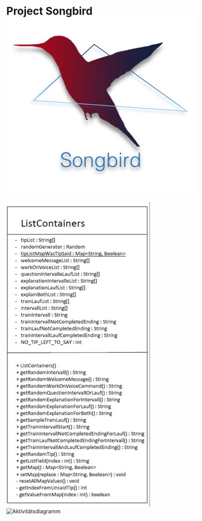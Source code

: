 # Project Songbird <img src="images/Songbird.jpeg" alt="" class="inline"/> <br>
<img src="images/Klassendiagramm.JPG" alt="Klassendiagramm" class="inline"/> <br>
<img src="images/Aktivitätsdiagramm800.png" alt="Aktivitätsdiagramm" class="inline"/>
